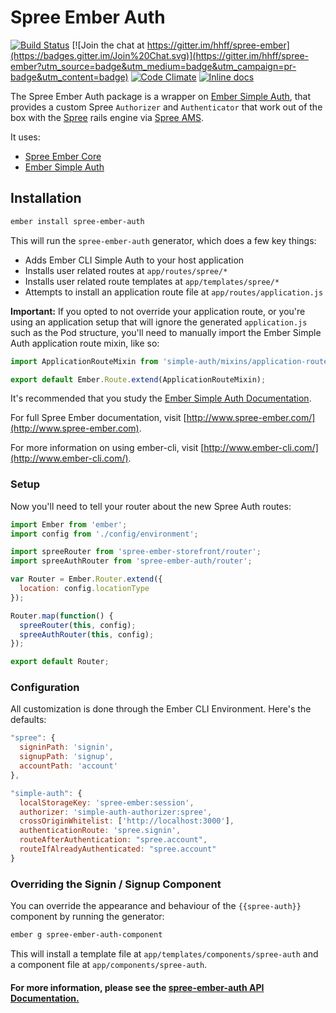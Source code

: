# Spree Ember Auth

[![Build Status](https://travis-ci.org/hhff/spree-ember.svg?branch=master)](https://travis-ci.org/hhff/spree-ember)
[![Join the chat at https://gitter.im/hhff/spree-ember](https://badges.gitter.im/Join%20Chat.svg)](https://gitter.im/hhff/spree-ember?utm_source=badge&utm_medium=badge&utm_campaign=pr-badge&utm_content=badge)
[![Code Climate](https://codeclimate.com/github/hhff/spree-ember.png)](https://codeclimate.com/github/hhff/spree-ember)
[![Inline docs](http://inch-ci.org/github/hhff/spree-ember.png)](http://inch-ci.org/github/hhff/spree-ember)

The Spree Ember Auth package is a wrapper on 
[Ember Simple Auth](https://github.com/simplabs/ember-cli-simple-auth), that 
provides a custom Spree `Authorizer` and `Authenticator` that work out of the box 
with the [Spree](http://github.com/spree/spree) rails engine via 
[Spree AMS](http://github.com/hhff/spree_ams).

It uses:
* [Spree Ember Core](http://www.spree-ember.com/core/index.html)
* [Ember Simple Auth](https://github.com/simplabs/ember-cli-simple-auth)

## Installation

```bash
ember install spree-ember-auth
```

This will run the `spree-ember-auth` generator, which does a few key things:

* Adds Ember CLI Simple Auth to your host application
* Installs user related routes at `app/routes/spree/*`
* Installs user related route templates at `app/templates/spree/*`
* Attempts to install an application route file at `app/routes/application.js`

**Important:** If you opted to not override your application route, or you're
using an application setup that will ignore the generated `application.js` such
as the Pod structure, you'll need to manually import the Ember Simple Auth
application route mixin, like so:

```javascript
import ApplicationRouteMixin from 'simple-auth/mixins/application-route-mixin';

export default Ember.Route.extend(ApplicationRouteMixin);
```

It's recommended that you study the [Ember Simple Auth Documentation](http://ember-simple-auth.com/ember-simple-auth-api-docs.html).

For full Spree Ember documentation, visit [http://www.spree-ember.com/](http://www.spree-ember.com).

For more information on using ember-cli, visit [http://www.ember-cli.com/](http://www.ember-cli.com/).

### Setup

Now you'll need to tell your router about the new Spree Auth routes:

```javascript
import Ember from 'ember';
import config from './config/environment';

import spreeRouter from 'spree-ember-storefront/router';
import spreeAuthRouter from 'spree-ember-auth/router';

var Router = Ember.Router.extend({
  location: config.locationType
});

Router.map(function() {
  spreeRouter(this, config);
  spreeAuthRouter(this, config);
});

export default Router;
```

### Configuration

All customization is done through the Ember CLI Environment.  Here's the
defaults:

```javascript
"spree": {
  signinPath: 'signin',
  signupPath: 'signup',
  accountPath: 'account'
},

"simple-auth": {
  localStorageKey: 'spree-ember:session',
  authorizer: 'simple-auth-authorizer:spree',
  crossOriginWhitelist: ['http://localhost:3000'],
  authenticationRoute: 'spree.signin',
  routeAfterAuthentication: "spree.account",
  routeIfAlreadyAuthenticated: "spree.account"
}
```

### Overriding the Signin / Signup Component

You can override the appearance and behaviour of the `{{spree-auth}}` component
by running the generator:

```bash
ember g spree-ember-auth-component
```

This will install a template file at `app/templates/components/spree-auth` and a
component file at `app/components/spree-auth`.

#### **For more information, please see the [spree-ember-auth API Documentation.](http://www.spree-ember.com/auth/index.html)**
